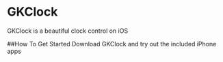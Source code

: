 # GKClock
GKClock is a beautiful clock control on iOS

##How To Get Started
Download GKClock and try out the included iPhone apps
